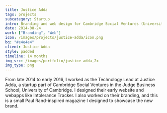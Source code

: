 ```yaml
---
title: Justice Adda
tags: projects
subcategory: Startup
intro: Branding and web design for Cambridge Social Ventures (University of Cambridge) startup trying to break barriers in justice.
date: 2014-08-24
work: ["Branding", "Web"]
icon: /images/projects/justice-adda/icon.png
bg: "#e4e4e4"
client: Justice Adda
style: padded
timeline: 14 months
img_src: /images/portfolio/justice-adda_2x
img_type: png
---
```


From late 2014 to early 2016, I worked as the Technology Lead at Justice Adda, a startup part of Cambridge Social Ventures in the Judge Business School, University of Cambridge. I designed their early website and webapps like Intolerance Tracker. I also worked on their branding, and this is a small Paul Rand-inspired magazine I designed to showcase the new brand.

<div class="shadow">
  <div class="two-images">
    <div><img alt="" src="/images/projects/justice-adda/0001.jpg"></div>
    <div><img alt="" src="/images/projects/justice-adda/0002.jpg"></div>
  </div>
  <div class="two-images">
    <div><img alt="" src="/images/projects/justice-adda/0003.jpg"></div>
    <div><img alt="" src="/images/projects/justice-adda/0004.jpg"></div>
  </div>
  <div class="two-images">
    <div><img alt="" src="/images/projects/justice-adda/0005.jpg"></div>
    <div><img alt="" src="/images/projects/justice-adda/0006.jpg"></div>
  </div>
  <div class="two-images">
    <div><img alt="" src="/images/projects/justice-adda/0007.jpg"></div>
    <div><img alt="" src="/images/projects/justice-adda/0008.jpg"></div>
  </div>
  <div class="two-images">
    <div><img alt="" src="/images/projects/justice-adda/0009.jpg"></div>
    <div><img alt="" src="/images/projects/justice-adda/0010.jpg"></div>
  </div>
  <div class="two-images">
    <div><img alt="" src="/images/projects/justice-adda/0011.jpg"></div>
    <div><img alt="" src="/images/projects/justice-adda/0012.jpg"></div>
  </div>
  <div class="two-images">
    <div><img alt="" src="/images/projects/justice-adda/0013.jpg"></div>
    <div><img alt="" src="/images/projects/justice-adda/0014.jpg"></div>
  </div>
  <div class="two-images">
    <div><img alt="" src="/images/projects/justice-adda/0015.jpg"></div>
    <div><img alt="" src="/images/projects/justice-adda/0016.jpg"></div>
  </div>
  <div class="two-images">
    <div><img alt="" src="/images/projects/justice-adda/0017.jpg"></div>
    <div><img alt="" src="/images/projects/justice-adda/0018.jpg"></div>
  </div>
</div>